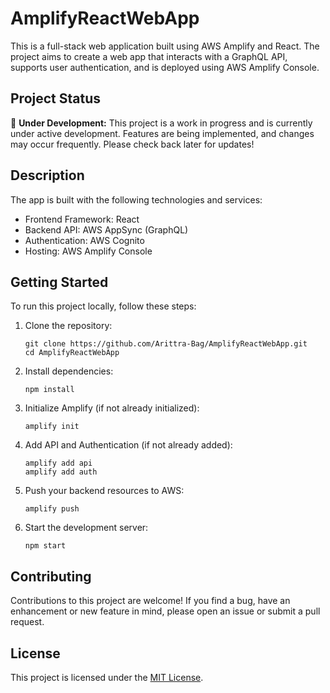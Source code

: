 # AmplifyReactWebApp

This is a full-stack web application built using AWS Amplify and React. The project aims to create a web app that interacts with a GraphQL API, supports user authentication, and is deployed using AWS Amplify Console.

## Project Status

🚧 **Under Development:** This project is a work in progress and is currently under active development. Features are being implemented, and changes may occur frequently. Please check back later for updates!

## Description

The app is built with the following technologies and services:

- Frontend Framework: React
- Backend API: AWS AppSync (GraphQL)
- Authentication: AWS Cognito
- Hosting: AWS Amplify Console

## Getting Started

To run this project locally, follow these steps:

1. Clone the repository:
   ```
   git clone https://github.com/Arittra-Bag/AmplifyReactWebApp.git
   cd AmplifyReactWebApp
   ```

2. Install dependencies:
   ```
   npm install
   ```

3. Initialize Amplify (if not already initialized):
   ```
   amplify init
   ```

4. Add API and Authentication (if not already added):
   ```
   amplify add api
   amplify add auth
   ```

5. Push your backend resources to AWS:
   ```
   amplify push
   ```

6. Start the development server:
   ```
   npm start
   ```

## Contributing

Contributions to this project are welcome! If you find a bug, have an enhancement or new feature in mind, please open an issue or submit a pull request.

## License

This project is licensed under the [MIT License](LICENSE).
